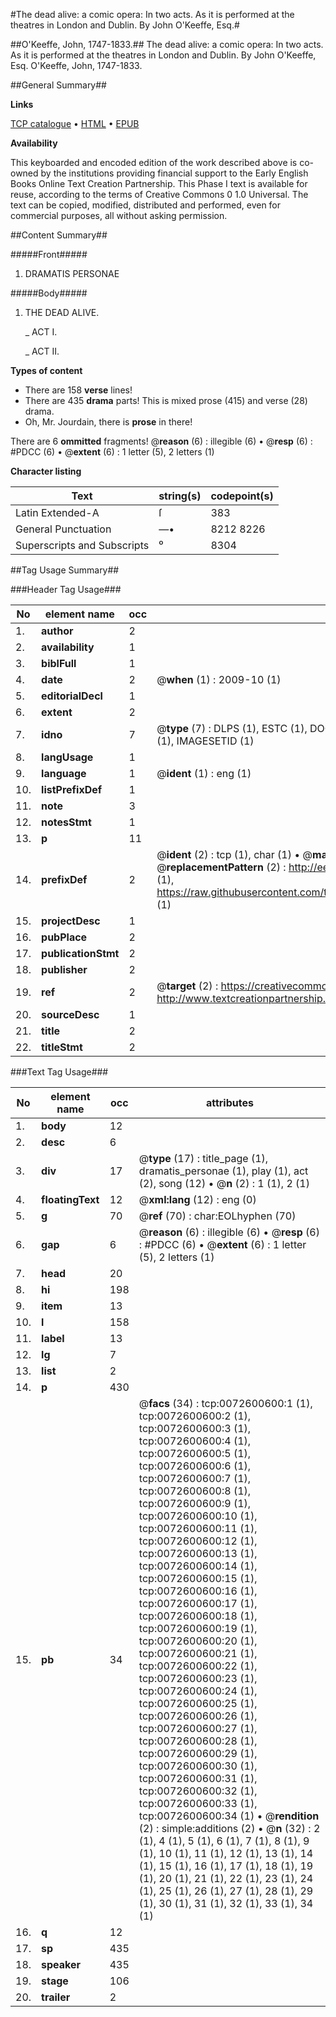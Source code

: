 #The dead alive: a comic opera: In two acts. As it is performed at the theatres in London and Dublin. By John O'Keeffe, Esq.#

##O'Keeffe, John, 1747-1833.##
The dead alive: a comic opera: In two acts. As it is performed at the theatres in London and Dublin. By John O'Keeffe, Esq.
O'Keeffe, John, 1747-1833.

##General Summary##

**Links**

[TCP catalogue](http://www.ota.ox.ac.uk/tcp/)  • 
[HTML](http://tei.it.ox.ac.uk/tcp/Texts-HTML/free/004/004831921.html)  • 
[EPUB](http://tei.it.ox.ac.uk/tcp/Texts-EPUB/free/004/004831921.epub)

**Availability**

This keyboarded and encoded edition of the
	       work described above is co-owned by the institutions
	       providing financial support to the Early English Books
	       Online Text Creation Partnership. This Phase I text is
	       available for reuse, according to the terms of Creative
	       Commons 0 1.0 Universal. The text can be copied,
	       modified, distributed and performed, even for
	       commercial purposes, all without asking permission.


##Content Summary##

#####Front#####

1. DRAMATIS PERSONAE

#####Body#####

1. THE DEAD ALIVE.

    _ ACT I.

    _ ACT II.

**Types of content**

  * There are 158 **verse** lines!
  * There are 435 **drama** parts! This is mixed prose (415) and verse (28) drama.
  * Oh, Mr. Jourdain, there is **prose** in there!

There are 6 **ommitted** fragments! 
 @__reason__ (6) : illegible (6)  •  @__resp__ (6) : #PDCC (6)  •  @__extent__ (6) : 1 letter (5), 2 letters (1)

**Character listing**


|Text|string(s)|codepoint(s)|
|---|---|---|
|Latin Extended-A|ſ|383|
|General Punctuation|—•|8212 8226|
|Superscripts             and Subscripts|⁰|8304|

##Tag Usage Summary##

###Header Tag Usage###

|No|element name|occ|attributes|
|---|---|---|---|
|1.|__author__|2||
|2.|__availability__|1||
|3.|__biblFull__|1||
|4.|__date__|2| @__when__ (1) : 2009-10 (1)|
|5.|__editorialDecl__|1||
|6.|__extent__|2||
|7.|__idno__|7| @__type__ (7) : DLPS (1), ESTC (1), DOCNO (1), TCP (1), GALEDOCNO (1), CONTENTSET (1), IMAGESETID (1)|
|8.|__langUsage__|1||
|9.|__language__|1| @__ident__ (1) : eng (1)|
|10.|__listPrefixDef__|1||
|11.|__note__|3||
|12.|__notesStmt__|1||
|13.|__p__|11||
|14.|__prefixDef__|2| @__ident__ (2) : tcp (1), char (1)  •  @__matchPattern__ (2) : ([0-9\-]+):([0-9IVX]+) (1), (.+) (1)  •  @__replacementPattern__ (2) : http://eebo.chadwyck.com/downloadtiff?vid=$1&page=$2 (1), https://raw.githubusercontent.com/textcreationpartnership/Texts/master/tcpchars.xml#$1 (1)|
|15.|__projectDesc__|1||
|16.|__pubPlace__|2||
|17.|__publicationStmt__|2||
|18.|__publisher__|2||
|19.|__ref__|2| @__target__ (2) : https://creativecommons.org/publicdomain/zero/1.0/ (1), http://www.textcreationpartnership.org/docs/. (1)|
|20.|__sourceDesc__|1||
|21.|__title__|2||
|22.|__titleStmt__|2||


###Text Tag Usage###

|No|element name|occ|attributes|
|---|---|---|---|
|1.|__body__|12||
|2.|__desc__|6||
|3.|__div__|17| @__type__ (17) : title_page (1), dramatis_personae (1), play (1), act (2), song (12)  •  @__n__ (2) : 1 (1), 2 (1)|
|4.|__floatingText__|12| @__xml:lang__ (12) : eng (0)|
|5.|__g__|70| @__ref__ (70) : char:EOLhyphen (70)|
|6.|__gap__|6| @__reason__ (6) : illegible (6)  •  @__resp__ (6) : #PDCC (6)  •  @__extent__ (6) : 1 letter (5), 2 letters (1)|
|7.|__head__|20||
|8.|__hi__|198||
|9.|__item__|13||
|10.|__l__|158||
|11.|__label__|13||
|12.|__lg__|7||
|13.|__list__|2||
|14.|__p__|430||
|15.|__pb__|34| @__facs__ (34) : tcp:0072600600:1 (1), tcp:0072600600:2 (1), tcp:0072600600:3 (1), tcp:0072600600:4 (1), tcp:0072600600:5 (1), tcp:0072600600:6 (1), tcp:0072600600:7 (1), tcp:0072600600:8 (1), tcp:0072600600:9 (1), tcp:0072600600:10 (1), tcp:0072600600:11 (1), tcp:0072600600:12 (1), tcp:0072600600:13 (1), tcp:0072600600:14 (1), tcp:0072600600:15 (1), tcp:0072600600:16 (1), tcp:0072600600:17 (1), tcp:0072600600:18 (1), tcp:0072600600:19 (1), tcp:0072600600:20 (1), tcp:0072600600:21 (1), tcp:0072600600:22 (1), tcp:0072600600:23 (1), tcp:0072600600:24 (1), tcp:0072600600:25 (1), tcp:0072600600:26 (1), tcp:0072600600:27 (1), tcp:0072600600:28 (1), tcp:0072600600:29 (1), tcp:0072600600:30 (1), tcp:0072600600:31 (1), tcp:0072600600:32 (1), tcp:0072600600:33 (1), tcp:0072600600:34 (1)  •  @__rendition__ (2) : simple:additions (2)  •  @__n__ (32) : 2 (1), 4 (1), 5 (1), 6 (1), 7 (1), 8 (1), 9 (1), 10 (1), 11 (1), 12 (1), 13 (1), 14 (1), 15 (1), 16 (1), 17 (1), 18 (1), 19 (1), 20 (1), 21 (1), 22 (1), 23 (1), 24 (1), 25 (1), 26 (1), 27 (1), 28 (1), 29 (1), 30 (1), 31 (1), 32 (1), 33 (1), 34 (1)|
|16.|__q__|12||
|17.|__sp__|435||
|18.|__speaker__|435||
|19.|__stage__|106||
|20.|__trailer__|2||
